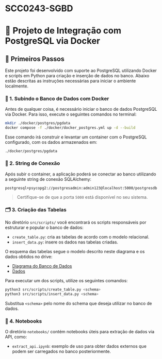 # SCC0243-SGBD

# 📘 Projeto de Integração com PostgreSQL via Docker

## 🚀 Primeiros Passos

Este projeto foi desenvolvido com suporte ao PostgreSQL utilizando Docker e scripts em Python para criação e inserção de dados no banco. Abaixo estão descritas as instruções necessárias para iniciar o ambiente localmente.

### 🐳 1. Subindo o Banco de Dados com Docker

Antes de qualquer coisa, é necessário iniciar o banco de dados PostgreSQL via Docker. Para isso, execute o seguintes comandos no terminal:

```bash
mkdir ./docker/postgres/pgdata
docker compose -f ./docker/docker_postgres.yml up -d --build
```

Esse comando irá construir e levantar um container com o PostgreSQL configurado, com os dados armazenados em:

```
./docker/postgres/pgdata
```

### 🔗 2. String de Conexão

Após subir o container, a aplicação poderá se conectar ao banco utilizando a seguinte string de conexão SQLAlchemy:

```
postgresql+psycopg2://postgresadmin:admin123@localhost:5000/postgresdb
```

> Certifique-se de que a porta `5000` está disponível no seu sistema.

### 🗂 3. Criação das Tabelas

No diretório `src/scripts/` você encontrará os scripts responsáveis por estruturar e popular o banco de dados:

- `create_table.py`: cria as tabelas de acordo com o modelo relacional.
- `insert_data.py`: insere os dados nas tabelas criadas.

O esquema das tabelas segue o modelo descrito neste diagrama e os dados obtidos no drive:  
* [Diagrama do Banco de Dados](https://dbdiagram.io/d/F1-67eb2f944f7afba184debe16)
* [Dados](https://drive.google.com/drive/folders/1tsCWEG-hNj0NPa4YSlPwqRQf4fsH4Xpm?usp=drive_link)


Para executar um dos scripts, utilize os seguintes comandos:

```bash
python3 src/scripts/create_table.py <schema>
python3 src/scripts/insert_data.py <schema>
```

Substitua `<schema>` pelo nome do schema que deseja utilizar no banco de dados.

### 📓 4. Notebooks

O diretório `notebooks/` contém notebooks úteis para extração de dados via API, como:

- `extract_api.ipynb`: exemplo de uso para obter dados externos que podem ser carregados no banco posteriormente.
